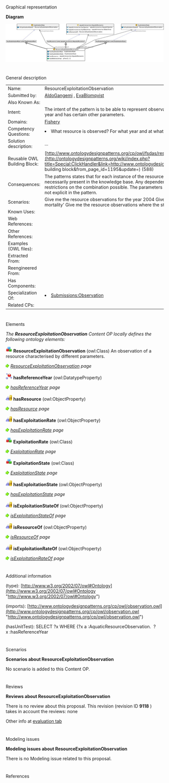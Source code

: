# 

 Graphical representation



__Diagram__ 





[![Image:Resourceexploitation.jpg](./Resourceexploitation.jpg)](../Image/Resourceexploitation.jpg.md "Image:Resourceexploitation.jpg")





# 

 General description




|  |  |
| --- | --- |
|  Name:  |  ResourceExploitationObservation  |
|  Submitted by:  | [AldoGangemi](../User/AldoGangemi.md "User:AldoGangemi")  , [EvaBlomqvist](../User/EvaBlomqvist.md "User:EvaBlomqvist")  |
|  Also Known As:  |  |
|  Intent:  |  The intent of the pattern is to be able to represent observations of aquatic resources, where the observations have been made a certain year and has certain other parameters.  |
|  Domains:  | [Fishery](../Community/Fishery.md "Community:Fishery")  |
|  Competency Questions:  | <li>       What resource is observed? For what year and at what exploitation rate and exploitation state?      </li> |
|  Solution description:  |  ...  |
|  Reusable OWL Building Block:  | [http://www.ontologydesignpatterns.org/cp/owl/fsdas/resourceexploitationobservation.owl](http://ontologydesignpatterns.org/wiki/index.php?title=Special:ClickHandler&link=http://www.ontologydesignpatterns.org/cp/owl/fsdas/resourceexploitationobservation.owl&message=OWL building block&from_page_id=1195&update=)  (588)  |
|  Consequences:  |  The patterns states that for each instance of the resource observation all parameters exist, this does not however mean that they are necessarily present in the knowledge base. Any dependencies between parameters have not been taken intor account, there are no formal restrictions on the combination possible. The parameters are intended to have a fixed set of values (to be defined as nominals) but this is not explicit in the pattern.  |
|  Scenarios:  |  Give me the resource observations for the year 2004 Give me the resource observations where the exploitation rate is 'Moderate fishing mortality' Give me the resource observations where the state is 'fully exploited'  |
|  Known Uses:  |  |
|  Web References:  |  |
|  Other References:  |  |
|  Examples (OWL files):  |  |
|  Extracted From:  |  |
|  Reengineered From:  |  |
|  Has Components:  |  |
|  Specialization Of:  | <li><a href="./ResourceExploitationObservation.md" title="Submissions:Observation">        Submissions:Observation       </a></li> |
|  Related CPs:  |  |



  





# 

 Elements



_The
 __ResourceExploitationObservation__ 
 Content OP locally defines the following ontology elements:_ 





[![Class](./20px-Class.gif)](../Image/Class.gif.md "Class")
__ResourceExploitationObservation__ 
 (owl:Class) An observation of a resource characterised by different parameters.
 
[![](./11px-ArrowRight.gif)](../Image/ArrowRight.gif.md "ArrowRight.gif")
_[ResourceExploitationObservation](./ResourceExploitationObservation.md "Submissions:ResourceExploitationObservation/ResourceExploitationObservation") 
 page_ 



[![DatatypeProperty](./20px-DatatypeProperty.gif)](../Image/DatatypeProperty.gif.md "DatatypeProperty")
__hasReferenceYear__ 
 (owl:DatatypeProperty)
 
[![](./11px-ArrowRight.gif)](../Image/ArrowRight.gif.md "ArrowRight.gif")
_[hasReferenceYear](./AquaticResourceObservation/hasReferenceYear.md "Submissions:ResourceExploitationObservation/hasReferenceYear") 
 page_ 



[![ObjectProperty](./20px-ObjectProperty.gif)](../Image/ObjectProperty.gif.md "ObjectProperty")
__hasResource__ 
 (owl:ObjectProperty)
 
[![](./11px-ArrowRight.gif)](../Image/ArrowRight.gif.md "ArrowRight.gif")
_[hasResource](./AquaticResourceObservation/hasResource.md "Submissions:ResourceExploitationObservation/hasResource") 
 page_ 



[![ObjectProperty](./20px-ObjectProperty.gif)](../Image/ObjectProperty.gif.md "ObjectProperty")
__hasExploitationRate__ 
 (owl:ObjectProperty)
 
[![](./11px-ArrowRight.gif)](../Image/ArrowRight.gif.md "ArrowRight.gif")
_[hasExploitationRate](./AquaticResourceObservation/hasExploitationRate.md "Submissions:ResourceExploitationObservation/hasExploitationRate") 
 page_ 



[![Class](./20px-Class.gif)](../Image/Class.gif.md "Class")
__ExploitationRate__ 
 (owl:Class)
 
[![](./11px-ArrowRight.gif)](../Image/ArrowRight.gif.md "ArrowRight.gif")
_[ExploitationRate](./AquaticResourceObservation/ExploitationRate.md "Submissions:ResourceExploitationObservation/ExploitationRate") 
 page_ 



[![Class](./20px-Class.gif)](../Image/Class.gif.md "Class")
__ExploitationState__ 
 (owl:Class)
 
[![](./11px-ArrowRight.gif)](../Image/ArrowRight.gif.md "ArrowRight.gif")
_[ExploitationState](./AquaticResourceObservation/ExploitationState.md "Submissions:ResourceExploitationObservation/ExploitationState") 
 page_ 



[![ObjectProperty](./20px-ObjectProperty.gif)](../Image/ObjectProperty.gif.md "ObjectProperty")
__hasExploitationState__ 
 (owl:ObjectProperty)
 
[![](./11px-ArrowRight.gif)](../Image/ArrowRight.gif.md "ArrowRight.gif")
_[hasExploitationState](./AquaticResourceObservation/hasExploitationState.md "Submissions:ResourceExploitationObservation/hasExploitationState") 
 page_ 



[![ObjectProperty](./20px-ObjectProperty.gif)](../Image/ObjectProperty.gif.md "ObjectProperty")
__isExploitationStateOf__ 
 (owl:ObjectProperty)
 
[![](./11px-ArrowRight.gif)](../Image/ArrowRight.gif.md "ArrowRight.gif")
_[isExploitationStateOf](./AquaticResourceObservation/isExploitationStateOf.md "Submissions:ResourceExploitationObservation/isExploitationStateOf") 
 page_ 



[![ObjectProperty](./20px-ObjectProperty.gif)](../Image/ObjectProperty.gif.md "ObjectProperty")
__isResourceOf__ 
 (owl:ObjectProperty)
 
[![](./11px-ArrowRight.gif)](../Image/ArrowRight.gif.md "ArrowRight.gif")
_[isResourceOf](./AquaticResourceObservation/isResourceOf.md "Submissions:ResourceExploitationObservation/isResourceOf") 
 page_ 



[![ObjectProperty](./20px-ObjectProperty.gif)](../Image/ObjectProperty.gif.md "ObjectProperty")
__isExploitationRateOf__ 
 (owl:ObjectProperty)
 
[![](./11px-ArrowRight.gif)](../Image/ArrowRight.gif.md "ArrowRight.gif")
_[isExploitationRateOf](./AquaticResourceObservation/isExploitationRateOf.md "Submissions:ResourceExploitationObservation/isExploitationRateOf") 
 page_ 


# 

 Additional information



 (type):
 [http://www.w3.org/2002/07/owl#Ontology](http://www.w3.org/2002/07/owl#Ontology "http://www.w3.org/2002/07/owl#Ontology") 




 (imports):
 [http://www.ontologydesignpatterns.org/cp/owl/observation.owl](http://www.ontologydesignpatterns.org/cp/owl/observation.owl "http://www.ontologydesignpatterns.org/cp/owl/observation.owl") 




 (hasUnitTest): SELECT ?x WHERE {?x a :AquaticResourceObservation.  ?x :hasReferenceYear
 



# 

 Scenarios




__Scenarios about ResourceExploitationObservation__ 


 No scenario is added to this Content OP.
 




# 

 Reviews




__Reviews about ResourceExploitationObservation__ 


 There is no review about this proposal.
This revision (revision ID
 __9118__ 
 ) takes in account the reviews: none
 



 Other info at
 [evaluation tab](http://ontologydesignpatterns.org/wiki/index.php?title=Submissions:ResourceExploitationObservation&action=evaluation "http://ontologydesignpatterns.org/wiki/index.php?title=Submissions:ResourceExploitationObservation&action=evaluation") 





  





# 

 Modeling issues




__Modeling issues about ResourceExploitationObservation__ 


 There is no Modeling issue related to this proposal.
 




  





# 

 References